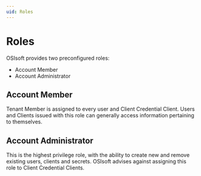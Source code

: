 ```yaml
---
uid: Roles
---
```


# Roles
OSIsoft provides two preconfigured roles:
-	Account Member
-	Account Administrator

## Account Member
Tenant Member is assigned to every user and Client Credential Client. Users and Clients issued with this role can generally access information pertaining to themselves.

## Account Administrator
This is the highest privilege role, with the ability to create new and remove existing users, clients and secrets. OSIsoft advises against assigning this role to Client Credential Clients.
